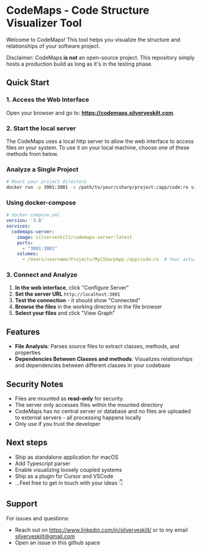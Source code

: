 # CodeMaps - Code Structure Visualizer Tool

Welcome to CodeMaps! This tool helps you visualize the structure and relationships of your software project.

Disclaimer: CodeMaps **is not** an open-source project. This repository simply hosts a production build as long as it's in the testing phase.

## Quick Start

### 1. Access the Web Interface
Open your browser and go to: **https://codemaps.silverveskilt.com**.

### 2. Start the local server
The CodeMaps uses a local http server to allow the web interface to access files on your system. To use it on your local machine, choose one of these methods from below.

### Analyze a Single Project
```bash
# Mount your project directory
docker run -p 3001:3001 -v /path/to/your/csharp/project:/app/code:ro silverveskilt/codemaps-server:latest
```

### Using docker-compose
```yaml
# docker-compose.yml
version: '3.8'
services:
  codemaps-server:
    image: silverveskilt/codemaps-server:latest
    ports:
      - "3001:3001"
    volumes:
      - /Users/username/Projects/MyCSharpApp:/app/code:ro  # Your actual path here
```

### 3. Connect and Analyze

1. **In the web interface**, click "Configure Server"
2. **Set the server URL** <code>http://localhost:3001</code>
3. **Test the connection** - it should show "Connected"
4. **Browse the files** in the working directory in the file browser
5. **Select your files** and click "View Graph"


## Features

- **File Analysis**: Parses source files to extract classes, methods, and properties
- **Dependencies Between Classes and methods**: Visualizes relationships and dependencies between different classes in your codebase

## Security Notes

- Files are mounted as **read-only** for security.
- The server only accesses files within the mounted directory
- CodeMaps has no central server or database and no files are uploaded to external servers - all processing happens locally
- Only use if you trust the developer

## Next steps

- Ship as standalone application for macOS
- Add Typescript parser
- Enable visualizing loosely coupled systems
- Ship as a plugin for Cursor and VSCode  
- ...Feel free to get in touch with your ideas 👇

## Support

For issues and questions:
- Reach out on https://www.linkedin.com/in/silverveskilt/ or to my email silverveskilt@gmail.com
- Open an issue in this github space
